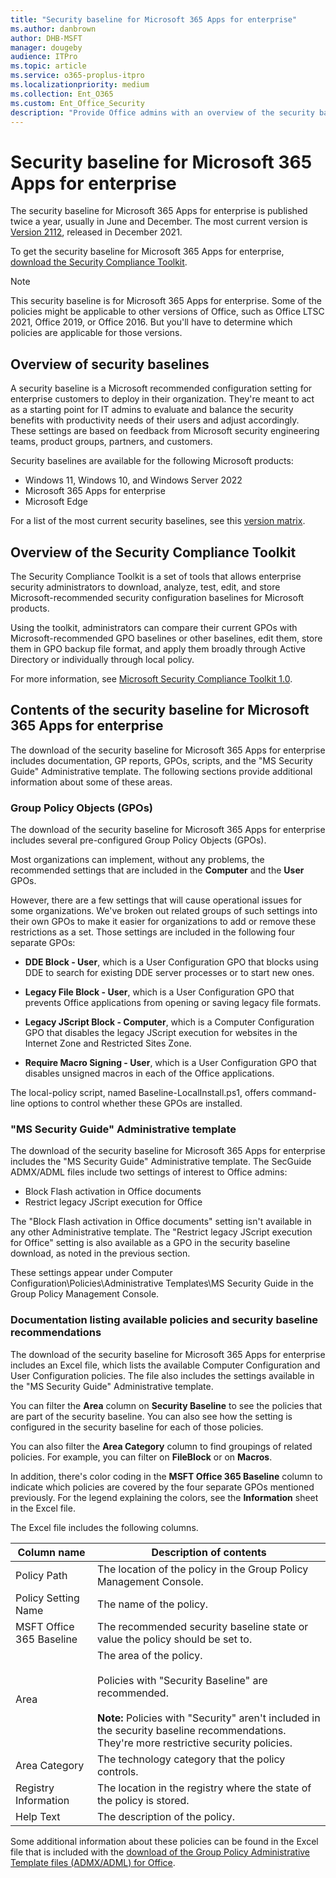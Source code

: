 ```yaml
---
title: "Security baseline for Microsoft 365 Apps for enterprise"
ms.author: danbrown
author: DHB-MSFT
manager: dougeby
audience: ITPro
ms.topic: article
ms.service: o365-proplus-itpro
ms.localizationpriority: medium
ms.collection: Ent_O365
ms.custom: Ent_Office_Security
description: "Provide Office admins with an overview of the security baseline for Microsoft 365 Apps for enterprise"
---
```


# Security baseline for Microsoft 365 Apps for enterprise

The security baseline for Microsoft 365 Apps for enterprise is published twice a year, usually in June and December. The most current version is [Version 2112](https://techcommunity.microsoft.com/t5/microsoft-security-baselines/security-baseline-for-microsoft-365-apps-for-enterprise-v2112/ba-p/3038172), released in December 2021.

To get the security baseline for Microsoft 365 Apps for enterprise, [download the Security Compliance Toolkit](https://www.microsoft.com/en-us/download/details.aspx?id=55319).

> [!NOTE]
> This security baseline is for Microsoft 365 Apps for enterprise. Some of the policies might be applicable to other versions of Office, such as Office LTSC 2021, Office 2019, or Office 2016. But you'll have to determine which policies are applicable for those versions.

## Overview of security baselines

A security baseline is a Microsoft recommended configuration setting for enterprise customers to deploy in their organization. They're meant to act as a starting point for IT admins to evaluate and balance the security benefits with productivity needs of their users and adjust accordingly. These settings are based on feedback from Microsoft security engineering teams, product groups, partners, and customers.

Security baselines are available for the following Microsoft products:

- Windows 11, Windows 10, and Windows Server 2022
- Microsoft 365 Apps for enterprise
- Microsoft Edge

For a list of the most current security baselines, see this [version matrix](/windows/security/threat-protection/windows-security-configuration-framework/get-support-for-security-baselines#version-matrix).

## Overview of the Security Compliance Toolkit

The Security Compliance Toolkit is a set of tools that allows enterprise security administrators to download, analyze, test, edit, and store Microsoft-recommended security configuration baselines for Microsoft products.

Using the toolkit, administrators can compare their current GPOs with Microsoft-recommended GPO baselines or other baselines, edit them, store them in GPO backup file format, and apply them broadly through Active Directory or individually through local policy.

For more information, see [Microsoft Security Compliance Toolkit 1.0](/windows/security/threat-protection/windows-security-configuration-framework/security-compliance-toolkit-10).

## Contents of the security baseline for Microsoft 365 Apps for enterprise

The download of the security baseline for Microsoft 365 Apps for enterprise includes documentation, GP reports, GPOs, scripts, and the "MS Security Guide" Administrative template. The following sections provide additional information about some of these areas.

### Group Policy Objects (GPOs)

The download of the security baseline for Microsoft 365 Apps for enterprise includes several pre-configured Group Policy Objects (GPOs).

Most organizations can implement, without any problems, the recommended settings that are included in the **Computer** and the **User** GPOs.

However, there are a few settings that will cause operational issues for some organizations. We've broken out related groups of such settings into their own GPOs to make it easier for organizations to add or remove these restrictions as a set. Those settings are included in the following four separate GPOs:

- **DDE Block - User**, which is a User Configuration GPO that blocks using DDE to search for existing DDE server processes or to start new ones.

- **Legacy File Block - User**, which is a User Configuration GPO that prevents Office applications from opening or saving legacy file formats.

- **Legacy JScript Block - Computer**, which is a Computer Configuration GPO that disables the legacy JScript execution for websites in the Internet Zone and Restricted Sites Zone.

- **Require Macro Signing - User**, which is a User Configuration GPO that disables unsigned macros in each of the Office applications.

The local-policy script, named Baseline-LocalInstall.ps1, offers command-line options to control whether these GPOs are installed.

### "MS Security Guide" Administrative template

The download of the security baseline for Microsoft 365 Apps for enterprise includes the "MS Security Guide" Administrative template. The SecGuide ADMX/ADML files include two settings of interest to Office admins:

- Block Flash activation in Office documents
- Restrict legacy JScript execution for Office

The "Block Flash activation in Office documents" setting isn't available in any other Administrative template. The "Restrict legacy JScript execution for Office" setting is also available as a GPO in the security baseline download, as noted in the previous section.

These settings appear under Computer Configuration\Policies\Administrative Templates\MS Security Guide in the Group Policy Management Console.

### Documentation listing available policies and security baseline recommendations

The download of the security baseline for Microsoft 365 Apps for enterprise includes an Excel file, which lists the available Computer Configuration and User Configuration policies. The file also includes the settings available in the "MS Security Guide" Administrative template.

You can filter the **Area** column on **Security Baseline** to see the policies that are part of the security baseline. You can also see how the setting is configured in the security baseline for each of those policies.

You can also filter the **Area Category** column to find groupings of related policies. For example, you can filter on **FileBlock** or on **Macros**.

In addition, there's color coding in the **MSFT Office 365 Baseline** column to indicate which policies are covered by the four separate GPOs mentioned previously. For the legend explaining the colors, see the **Information** sheet in the Excel file.

The Excel file includes the following columns.


|Column name  |Description of contents  |
|---------|---------|
|Policy Path|The location of the policy in the Group Policy Management Console. |
|Policy Setting Name|The name of the policy. |
|MSFT Office 365 Baseline|The recommended security baseline state or value the policy should be set to.|
|Area|The area of the policy. <br/><br/> Policies with "Security Baseline" are recommended. <br/><br/> **Note:** Policies with "Security" aren't included in the security baseline recommendations. They're more restrictive security policies.|
|Area Category|The technology category that the policy controls. |
|Registry Information|The location in the registry where the state of the policy is stored.|
|Help Text|The description of the policy.|

Some additional information about these policies can be found in the Excel file that is included with the [download of the Group Policy Administrative Template files (ADMX/ADML) for Office](https://www.microsoft.com/download/details.aspx?id=49030).
